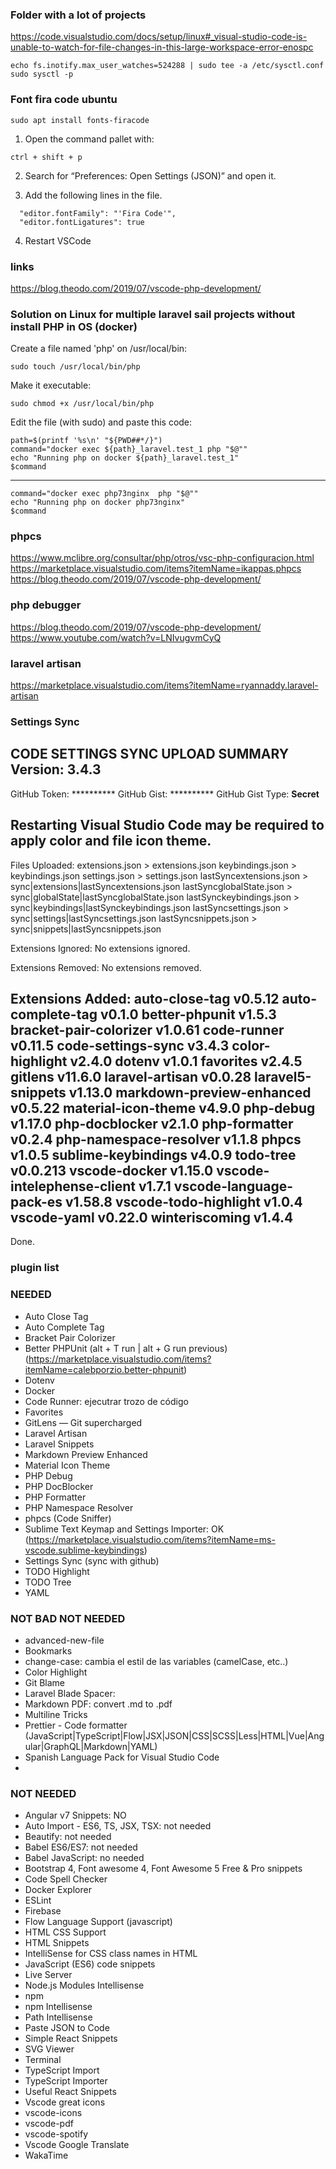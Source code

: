 ### Folder with a lot of projects

https://code.visualstudio.com/docs/setup/linux#_visual-studio-code-is-unable-to-watch-for-file-changes-in-this-large-workspace-error-enospc

```
echo fs.inotify.max_user_watches=524288 | sudo tee -a /etc/sysctl.conf
sudo sysctl -p
````

### Font fira code ubuntu

````
sudo apt install fonts-firacode
````

1. Open the command pallet with:
````
ctrl + shift + p
````
2. Search for “Preferences: Open Settings (JSON)” and open it.

3. Add the following lines in the file.
````
  "editor.fontFamily": "'Fira Code'",
  "editor.fontLigatures": true
 ````
4. Restart VSCode


### links
https://blog.theodo.com/2019/07/vscode-php-development/

### Solution on Linux for multiple laravel sail projects without install PHP in OS (docker)

Create a file named 'php' on /usr/local/bin: 
```
sudo touch /usr/local/bin/php
```

Make it executable: 
```
sudo chmod +x /usr/local/bin/php
```

Edit the file (with sudo) and paste this code:
```
path=$(printf '%s\n' "${PWD##*/}")
command="docker exec ${path}_laravel.test_1 php "$@""
echo "Running php on docker ${path}_laravel.test_1"
$command
```
--- 
```
command="docker exec php73nginx  php "$@""
echo "Running php on docker php73nginx"
$command
```
### phpcs
https://www.mclibre.org/consultar/php/otros/vsc-php-configuracion.html
https://marketplace.visualstudio.com/items?itemName=ikappas.phpcs
https://blog.theodo.com/2019/07/vscode-php-development/

### php debugger
https://blog.theodo.com/2019/07/vscode-php-development/
https://www.youtube.com/watch?v=LNIvugvmCyQ

### laravel artisan 
https://marketplace.visualstudio.com/items?itemName=ryannaddy.laravel-artisan

### Settings Sync

CODE SETTINGS SYNC UPLOAD SUMMARY
Version: 3.4.3
--------------------
GitHub Token: **********
GitHub Gist: **********
GitHub Gist Type: **Secret**

Restarting Visual Studio Code may be required to apply color and file icon theme.
--------------------
Files Uploaded:
  extensions.json > extensions.json
  keybindings.json > keybindings.json
  settings.json > settings.json
  lastSyncextensions.json > sync|extensions|lastSyncextensions.json
  lastSyncglobalState.json > sync|globalState|lastSyncglobalState.json
  lastSynckeybindings.json > sync|keybindings|lastSynckeybindings.json
  lastSyncsettings.json > sync|settings|lastSyncsettings.json
  lastSyncsnippets.json > sync|snippets|lastSyncsnippets.json

Extensions Ignored:
  No extensions ignored.

Extensions Removed:
  No extensions removed.

Extensions Added:
  auto-close-tag v0.5.12
  auto-complete-tag v0.1.0
  better-phpunit v1.5.3
  bracket-pair-colorizer v1.0.61
  code-runner v0.11.5
  code-settings-sync v3.4.3
  color-highlight v2.4.0
  dotenv v1.0.1
  favorites v2.4.5
  gitlens v11.6.0
  laravel-artisan v0.0.28
  laravel5-snippets v1.13.0
  markdown-preview-enhanced v0.5.22
  material-icon-theme v4.9.0
  php-debug v1.17.0
  php-docblocker v2.1.0
  php-formatter v0.2.4
  php-namespace-resolver v1.1.8
  phpcs v1.0.5
  sublime-keybindings v4.0.9
  todo-tree v0.0.213
  vscode-docker v1.15.0
  vscode-intelephense-client v1.7.1
  vscode-language-pack-es v1.58.8
  vscode-todo-highlight v1.0.4
  vscode-yaml v0.22.0
  winteriscoming v1.4.4
--------------------
Done.

### plugin list

### NEEDED

* Auto Close Tag
* Auto Complete Tag
* Bracket Pair Colorizer
* Better PHPUnit (alt + T run | alt + G run previous) (https://marketplace.visualstudio.com/items?itemName=calebporzio.better-phpunit)
* Dotenv
* Docker
* Code Runner: ejecutrar trozo de código
* Favorites
* GitLens — Git supercharged
* Laravel Artisan
* Laravel Snippets
* Markdown Preview Enhanced
* Material Icon Theme
* PHP Debug
* PHP DocBlocker
* PHP Formatter
* PHP Namespace Resolver
* phpcs (Code Sniffer)
* Sublime Text Keymap and Settings Importer: OK (https://marketplace.visualstudio.com/items?itemName=ms-vscode.sublime-keybindings)
* Settings Sync (sync with github)
* TODO Highlight
* TODO Tree
* YAML

### NOT BAD NOT NEEDED

* advanced-new-file
* Bookmarks
* change-case: cambia el estil de las variables (camelCase, etc..)
* Color Highlight
* Git Blame
* Laravel Blade Spacer: 
* Markdown PDF: convert .md to .pdf
* Multiline Tricks
* Prettier - Code formatter (JavaScript|TypeScript|Flow|JSX|JSON|CSS|SCSS|Less|HTML|Vue|Angular|GraphQL|Markdown|YAML)
* Spanish Language Pack for Visual Studio Code
* 

### NOT NEEDED

* Angular v7 Snippets: NO
* Auto Import - ES6, TS, JSX, TSX: not needed
* Beautify: not needed
* Babel ES6/ES7: not needed
* Babel JavaScript: no needed
* Bootstrap 4, Font awesome 4, Font Awesome 5 Free & Pro snippets
* Code Spell Checker
* Docker Explorer
* ESLint
* Firebase
* Flow Language Support (javascript)
* HTML CSS Support
* HTML Snippets
* IntelliSense for CSS class names in HTML
* JavaScript (ES6) code snippets
* Live Server
* Node.js Modules Intellisense
* npm
* npm Intellisense
* Path Intellisense
* Paste JSON to Code
* Simple React Snippets
* SVG Viewer
* Terminal
* TypeScript Import
* TypeScript Importer
* Useful React Snippets
* Vscode great icons
* vscode-icons
* vscode-pdf
* vscode-spotify
* Vscode Google Translate
* WakaTime
